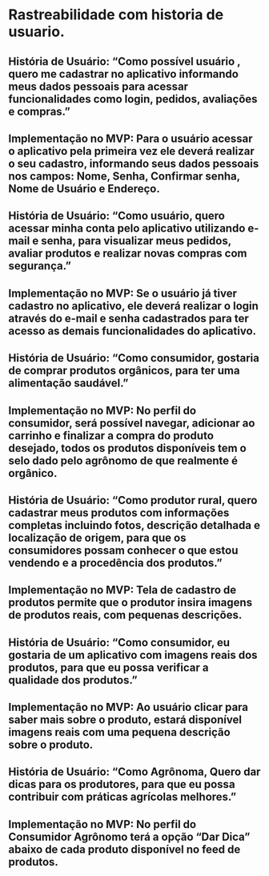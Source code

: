 # Rastreabilidade com historia de usuario.

## História de Usuário:  “Como possível usuário , quero me cadastrar no aplicativo informando meus dados pessoais para acessar funcionalidades como login, pedidos, avaliações e compras.”

## Implementação no MVP:  Para o usuário acessar o aplicativo pela primeira vez ele deverá realizar o seu cadastro, informando seus dados pessoais nos campos: Nome, Senha, Confirmar senha, Nome de Usuário e Endereço.

## História de Usuário:  “Como usuário, quero acessar minha conta pelo aplicativo utilizando e-mail e senha, para visualizar meus pedidos, avaliar produtos e realizar novas compras com segurança.”

## Implementação no MVP:  Se o usuário já tiver cadastro no aplicativo, ele deverá   realizar o login através do e-mail e senha cadastrados para ter acesso as demais funcionalidades  do aplicativo.

## História de Usuário:   “Como consumidor, gostaria de comprar produtos orgânicos, para ter uma alimentação saudável.”

## Implementação no MVP:  No perfil do consumidor, será possível navegar, adicionar ao carrinho e finalizar a compra do produto desejado, todos os produtos disponíveis tem o selo dado pelo agrônomo de que realmente é orgânico.

## História de Usuário:  “Como produtor rural, quero cadastrar meus produtos com informações completas incluindo fotos, descrição detalhada e localização de origem, para que os consumidores possam conhecer o que estou vendendo e a procedência dos produtos.”

## Implementação no MVP: Tela de cadastro de produtos permite que o produtor insira imagens de produtos reais, com pequenas descrições. 

## História de Usuário:  “Como consumidor, eu gostaria de um aplicativo com imagens reais dos produtos, para que eu possa verificar a qualidade dos produtos.”

## Implementação no MVP: Ao usuário clicar para saber mais sobre o produto, estará disponível imagens reais com uma pequena descrição sobre o produto.

## História de Usuário:   “Como Agrônoma, Quero dar dicas para os produtores, para que eu possa contribuir com práticas agrícolas melhores.”

## Implementação no MVP: No perfil do Consumidor Agrônomo terá a opção “Dar Dica” abaixo de cada produto disponível no feed de produtos. 
